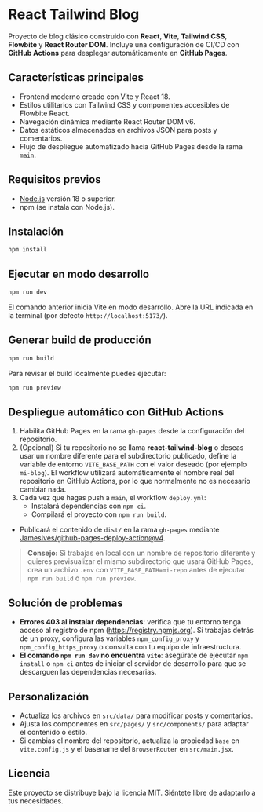 # React Tailwind Blog

Proyecto de blog clásico construido con **React**, **Vite**, **Tailwind CSS**, **Flowbite** y **React Router DOM**. Incluye una configuración de CI/CD con **GitHub Actions** para desplegar automáticamente en **GitHub Pages**.

## Características principales

- Frontend moderno creado con Vite y React 18.
- Estilos utilitarios con Tailwind CSS y componentes accesibles de Flowbite React.
- Navegación dinámica mediante React Router DOM v6.
- Datos estáticos almacenados en archivos JSON para posts y comentarios.
- Flujo de despliegue automatizado hacia GitHub Pages desde la rama `main`.

## Requisitos previos

- [Node.js](https://nodejs.org/) versión 18 o superior.
- npm (se instala con Node.js).

## Instalación

```bash
npm install
```

## Ejecutar en modo desarrollo

```bash
npm run dev
```

El comando anterior inicia Vite en modo desarrollo. Abre la URL indicada en la terminal (por defecto `http://localhost:5173/`).

## Generar build de producción

```bash
npm run build
```

Para revisar el build localmente puedes ejecutar:

```bash
npm run preview
```

## Despliegue automático con GitHub Actions

1. Habilita GitHub Pages en la rama `gh-pages` desde la configuración del repositorio.
2. (Opcional) Si tu repositorio no se llama **react-tailwind-blog** o deseas usar un nombre diferente para el subdirectorio publicado, define la variable de entorno `VITE_BASE_PATH` con el valor deseado (por ejemplo `mi-blog`). El workflow utilizará automáticamente el nombre real del repositorio en GitHub Actions, por lo que normalmente no es necesario cambiar nada.
3. Cada vez que hagas push a `main`, el workflow `deploy.yml`:
   - Instalará dependencias con `npm ci`.
   - Compilará el proyecto con `npm run build`.
- Publicará el contenido de `dist/` en la rama `gh-pages` mediante [JamesIves/github-pages-deploy-action@v4](https://github.com/JamesIves/github-pages-deploy-action).

> **Consejo:** Si trabajas en local con un nombre de repositorio diferente y quieres previsualizar el mismo subdirectorio que usará GitHub Pages, crea un archivo `.env` con `VITE_BASE_PATH=mi-repo` antes de ejecutar `npm run build` o `npm run preview`.

## Solución de problemas

- **Errores 403 al instalar dependencias**: verifica que tu entorno tenga acceso al registro de npm (https://registry.npmjs.org). Si trabajas detrás de un proxy, configura las variables `npm_config_proxy` y `npm_config_https_proxy` o consulta con tu equipo de infraestructura.
- **El comando `npm run dev` no encuentra `vite`**: asegúrate de ejecutar `npm install` o `npm ci` antes de iniciar el servidor de desarrollo para que se descarguen las dependencias necesarias.

## Personalización

- Actualiza los archivos en `src/data/` para modificar posts y comentarios.
- Ajusta los componentes en `src/pages/` y `src/components/` para adaptar el contenido o estilo.
- Si cambias el nombre del repositorio, actualiza la propiedad `base` en `vite.config.js` y el basename del `BrowserRouter` en `src/main.jsx`.

## Licencia

Este proyecto se distribuye bajo la licencia MIT. Siéntete libre de adaptarlo a tus necesidades.

